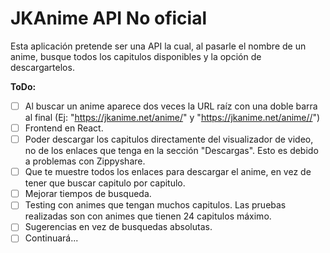 # JKAnime API No oficial

Esta aplicación pretende ser una API la cual, al pasarle el nombre de un anime, busque todos los capitulos disponibles y la opción de descargartelos.

**ToDo:**

- [ ] Al buscar un anime aparece dos veces la URL raíz con una doble barra al final (Ej: "https://jkanime.net/anime/" y "https://jkanime.net/anime//")
- [ ] Frontend en React.
- [ ] Poder descargar los capitulos directamente del visualizador de video, no de los enlaces que tenga en la sección "Descargas". Esto es debido a problemas con Zippyshare.
- [ ] Que te muestre todos los enlaces para descargar el anime, en vez de tener que buscar capitulo por capitulo.
- [ ] Mejorar tiempos de busqueda.
- [ ] Testing con animes que tengan muchos capitulos. Las pruebas realizadas son con animes que tienen 24 capitulos máximo.
- [ ] Sugerencias en vez de busquedas absolutas.
- [ ] Continuará...
